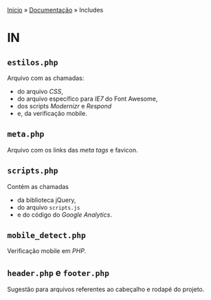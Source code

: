[Início](../../../) » [Documentação](index.md) » Includes

# IN

## `estilos.php`

Arquivo com as chamadas:
* do arquivo *CSS*,
* do arquivo específico para *IE7* do Font Awesome,
* dos scripts *Modernizr* e *Respond*
*  e, da verificação mobile.

## `meta.php`

Arquivo com os links das *meta tags* e favicon.

## `scripts.php`

Contém as chamadas
* da biblioteca jQuery,
* do arquivo `scripts.js`
* e do código do *Google Analytics*.

## `mobile_detect.php`

Verificação mobile em *PHP*.

## `header.php` e `footer.php`

Sugestão para arquivos referentes ao cabeçalho e rodapé do projeto.
